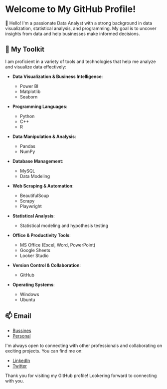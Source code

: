 # Welcome to My GitHub Profile!



👋 Hello! I'm a passionate Data Analyst with a strong background in data visualization, statistical analysis, and programming. My goal is to uncover insights from data and help businesses make informed decisions.

## 🔧 My Toolkit

I am proficient in a variety of tools and technologies that help me analyze and visualize data effectively:

- **Data Visualization & Business Intelligence**:
  - Power BI
  - Matplotlib
  - Seaborn

- **Programming Languages**:
  - Python
  - C++
  - R

- **Data Manipulation & Analysis**:
  - Pandas
  - NumPy

- **Database Management**:
  - MySQL
  - Data Modeling

- **Web Scraping & Automation**:
  - BeautifulSoup
  - Scrapy
  - Playwright

- **Statistical Analysis**:
  - Statistical modeling and hypothesis testing

- **Office & Productivity Tools**:
  - MS Office (Excel, Word, PowerPoint)
  - Google Sheets
  - Looker Studio

- **Version Control & Collaboration**:
   - GitHub

- **Operating Systems**:
  - Windows
  - Ubuntu



## 📫  Email
- [Bussines](yousefabdelrahman39@hotmail)
- [Personal](youseftaz5@gmail.com)

I'm always open to connecting with other professionals and collaborating on exciting projects. You can find me on:

- [LinkedIn](https://www.linkedin.com/in/yousef-abdelrahman/)
- [Twitter](https://twitter.com/yousefA_3)

Thank you for visiting my GitHub profile! Lookering forward to connecting with you.